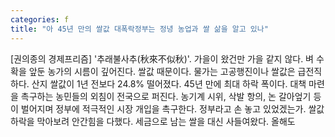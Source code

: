 ```yaml
---
categories: f
title: "아 45년 만의 쌀값 대폭락정부는 정녕 농업과 쌀 삶을 알고 있나"
---
```

[권의종의 경제프리즘] &#39;추래불사추(秋來不似秋)&#39;. 가을이 왔건만 가을 같지 않다. 벼 수확을 앞둔 농가의 시름이 깊어진다. 쌀값 때문이다. 물가는 고공행진이나 쌀값은 급전직하다. 산지 쌀값이 1년 전보다 24.8% 떨어졌다. 45년 만에 최대 하락 폭이다. 대책 마련을 촉구하는 농민들의 외침이 전국으로 퍼진다. 농기계 시위, 삭발 항의, 논 갈아엎기 등이 벌어지며 정부에 적극적인 시장 개입을 촉구한다. 정부라고 손 놓고 있었겠는가. 쌀값 하락을 막아보려 안간힘을 다했다. 세금으로 남는 쌀을 대신 사들여왔다. 올해도